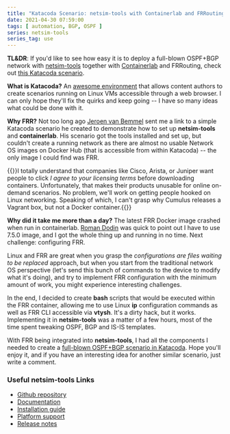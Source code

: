 ```yaml
---
title: "Katacoda Scenario: netsim-tools with Containerlab and FRRouting"
date: 2021-04-30 07:59:00
tags: [ automation, BGP, OSPF ]
series: netsim-tools
series_tag: use
---
```

**TL&DR**: If you'd like to see how easy it is to deploy a full-blown OSPF+BGP network with [netsim-tools](https://netsim-tools.readthedocs.io/) together with [Containerlab](https://blog.ipspace.net/2021/04/netsim-containerlab.html) and FRRouting, check out [this Katacoda scenario](https://katacoda.com/ipspace/scenarios/netsim-containerlab-101).

**What is Katacoda?** An [awesome environment](https://katacoda.com/) that allows content authors to create scenarios running on Linux VMs accessible through a web browser. I can only hope they'll fix the quirks and keep going -- I have so many ideas what could be done with it.

**Why FRR?** Not too long ago [Jeroen van Bemmel](https://www.linkedin.com/in/jeroenvbemmel/) sent me a link to a simple Katacoda scenario he created to demonstrate how to set up **netsim-tools** and **containerlab**. His scenario got the tools installed and set up, but couldn't create a running network as there are almost no usable Network OS images on Docker Hub (that is accessible from within Katacoda) -- the only image I could find was FRR.
<!--more-->
{{<note>}}I totally understand that companies like Cisco,  Arista, or Juniper want people to click _I agree to your licensing terms_ before downloading containers. Unfortunately, that makes their products unusable for online on-demand scenarios. No problem, we'll work on getting people hooked on Linux networking. Speaking of which, I can't grasp why Cumulus releases a Vagrant box, but not a Docker container.{{</note>}}

**Why did it take me more than a day?** The latest FRR Docker image crashed when run in containerlab. [Roman Dodin](https://www.linkedin.com/in/rdodin/) was quick to point out I have to use 7.5.0 image, and I got the whole thing up and running in no time. Next challenge: configuring FRR.

Linux and FRR are great when you grasp the *configurations are files waiting to be replaced* approach, but when you start from the traditional network OS perspective (let's send this bunch of commands to the device to modify what it's doing), and try to implement FRR configuration with the minimum amount of work, you might experience interesting challenges.

In the end, I decided to create **bash** scripts that would be executed within the FRR container, allowing me to use Linux **ip** configuration commands as well as FRR CLI accessible via **vtysh**. It's a dirty hack, but it works. Implementing it in **netsim-tools** was a matter of a few hours, most of the time spent tweaking OSPF, BGP and IS-IS templates.

With FRR being integrated into **netsim-tools**, I had all the components I needed to create a [full-blown OSPF+BGP scenario in Katacoda](https://katacoda.com/ipspace/scenarios/netsim-containerlab-101). Hope you'll enjoy it, and if you have an interesting idea for another similar scenario, just write a comment.

### Useful netsim-tools Links

* [Github repository](https://github.com/ipspace/netsim-tools)
* [Documentation](https://netsim-tools.readthedocs.io/)
* [Installation guide](https://netsim-tools.readthedocs.io/en/latest/install.html)
* [Platform support](https://netsim-tools.readthedocs.io/en/latest/platforms.html)
* [Release notes](https://netsim-tools.readthedocs.io/en/latest/release.html)

